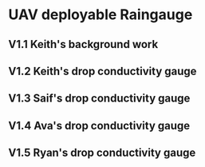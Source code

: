 # UAV deployable Raingauge


## V1.1 Keith's background work

## V1.2 Keith's drop conductivity gauge

## V1.3 Saif's drop conductivity gauge

## V1.4 Ava's drop conductivity gauge

## V1.5 Ryan's drop conductivity gauge
















